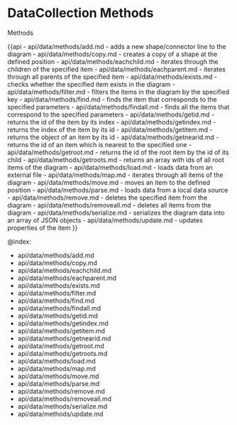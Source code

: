 DataCollection Methods
=======

<div class='h2' id="methods">Methods</div>

{{api
	- api/data/methods/add.md - adds a new shape/connector line to the diagram
    - api/data/methods/copy.md - creates a copy of a shape at the defined position
	- api/data/methods/eachchild.md - iterates through the children of the specified item
	- api/data/methods/eachparent.md - iterates through all parents of the specified item
	- api/data/methods/exists.md - checks whether the specified item exists in the diagram
	- api/data/methods/filter.md - filters the items in the diagram by the specified key
	- api/data/methods/find.md - finds the item that corresponds to the specified parameters
	- api/data/methods/findall.md - finds all the items that correspond to the specified parameters
	- api/data/methods/getid.md - returns the id of the item by its index
	- api/data/methods/getindex.md - returns the index of the item by its id
	- api/data/methods/getitem.md - returns the object of an item by its id
    - api/data/methods/getnearid.md - returns the id of an item which is nearest to the specified one
	- api/data/methods/getroot.md - returns the id of the root item by the id of its child
	- api/data/methods/getroots.md - returns an array with ids of all root items of the diagram
	- api/data/methods/load.md - loads data from an external file
	- api/data/methods/map.md - iterates through all items of the diagram
    - api/data/methods/move.md - moves an item to the defined position
	- api/data/methods/parse.md - loads data from a local data source
	- api/data/methods/remove.md - deletes the specified item from the diagram
	- api/data/methods/removeall.md - deletes all items from the diagram
	- api/data/methods/serialize.md - serializes the diagram data into an array of JSON objects
	- api/data/methods/update.md - updates properties of the item
}}

@index:
- api/data/methods/add.md
- api/data/methods/copy.md
- api/data/methods/eachchild.md
- api/data/methods/eachparent.md
- api/data/methods/exists.md
- api/data/methods/filter.md
- api/data/methods/find.md
- api/data/methods/findall.md
- api/data/methods/getid.md
- api/data/methods/getindex.md
- api/data/methods/getitem.md
- api/data/methods/getnearid.md
- api/data/methods/getroot.md
- api/data/methods/getroots.md
- api/data/methods/load.md
- api/data/methods/map.md
- api/data/methods/move.md
- api/data/methods/parse.md
- api/data/methods/remove.md
- api/data/methods/removeall.md
- api/data/methods/serialize.md
- api/data/methods/update.md
